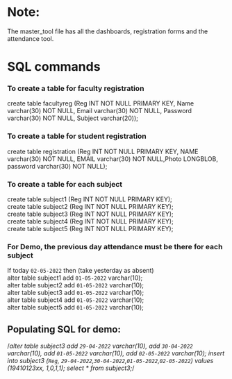 # Note:
The master_tool file has all the dashboards, registration forms and the attendance tool.

# SQL commands

### To create a table for faculty registration

create table facultyreg (Reg INT NOT NULL PRIMARY KEY, Name varchar(30) NOT NULL, Email varchar(30) NOT NULL, Password varchar(30) NOT NULL, Subject varchar(20));

###  To create a table for student registration

create table registration (Reg INT NOT NULL PRIMARY KEY, NAME varchar(30) NOT NULL, EMAIL varchar(30) NOT NULL,Photo LONGBLOB, password varchar(30) NOT NULL);

### To create a table for each subject

create table subject1 (Reg INT NOT NULL PRIMARY KEY);<br>
create table subject2 (Reg INT NOT NULL PRIMARY KEY);<br>
create table subject3 (Reg INT NOT NULL PRIMARY KEY);<br>
create table subject4 (Reg INT NOT NULL PRIMARY KEY);<br>
create table subject5 (Reg INT NOT NULL PRIMARY KEY);<br>


### For Demo, the previous day attendance must be there for each subject<br>
If today `02-05-2022` then (take yesterday as absent)<br>
alter table subject1 add `01-05-2022` varchar(10);<br>
alter table subject2 add `01-05-2022` varchar(10);<br>
alter table subject3 add `01-05-2022` varchar(10);<br>
alter table subject4 add `01-05-2022` varchar(10);<br>
alter table subject5 add `01-05-2022` varchar(10);


## Populating SQL for demo:
/*alter table subject3 add `29-04-2022` varchar(10), 
add `30-04-2022` varchar(10), add `01-05-2022` varchar(10), add `02-05-2022` varchar(10);
insert into subject3 (`Reg`, `29-04-2022`,`30-04-2022`,`01-05-2022`,`02-05-2022`) values (19410123xx, 1,0,1,1);
select * from subject3;*/


